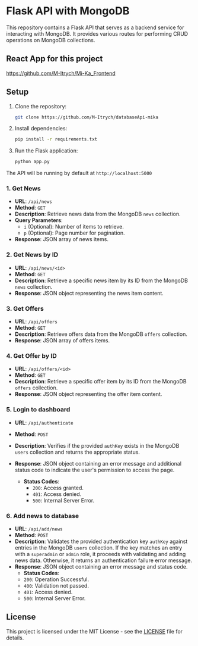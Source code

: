 # Flask API with MongoDB

This repository contains a Flask API that serves as a backend service for interacting with MongoDB. It provides various routes for performing CRUD operations on MongoDB collections.

## React App for this project
https://github.com/M-Itrych/Mi-Ka_Frontend

## Setup

1. Clone the repository:

    ```bash
   git clone https://github.com/M-Itrych/databaseApi-mika
   ```

2. Install dependencies:

    ```bash
   pip install -r requirements.txt
   ```

3. Run the Flask application:

    ```bash
   python app.py
   ```
   
The API will be running by default at `http://localhost:5000`

### 1. Get News

- **URL**: `/api/news`
- **Method**: `GET`
- **Description**: Retrieve news data from the MongoDB `news` collection.
- **Query Parameters**:
  - `i` (Optional): Number of items to retrieve.
  - `p` (Optional): Page number for pagination.
- **Response**: JSON array of news items.

### 2. Get News by ID

- **URL**: `/api/news/<id>`
- **Method**: `GET`
- **Description**: Retrieve a specific news item by its ID from the MongoDB `news` collection.
- **Response**: JSON object representing the news item content.

### 3. Get Offers

- **URL**: `/api/offers`
- **Method**: `GET`
- **Description**: Retrieve offers data from the MongoDB `offers` collection.
- **Response**: JSON array of offers items.

### 4. Get Offer by ID

- **URL**: `/api/offers/<id>`
- **Method**: `GET`
- **Description**: Retrieve a specific offer item by its ID from the MongoDB `offers` collection.
- **Response**: JSON object representing the offer item content.

### 5. Login to dashboard

- **URL**: `/api/authenticate`
- **Method**: `POST`
- **Description**: Verifies if the provided `authKey` exists in the MongoDB `users` collection and returns the appropriate status.
- **Response**: JSON object containing an error message and additional status code to indicate the user's permission to access the page.

    - **Status Codes**:
        - `200`: Access granted.
        - `401`: Access denied.
        - `500`: Internal Server Error.

### 6. Add news to database

- **URL**: `/api/add/news`
- **Method**: `POST`
- **Description**: Validates the provided authentication key `authKey` against entries in the MongoDB `users` collection. If the key matches an entry with a `superadmin` or `admin` role, it proceeds with validating and adding news data. Otherwise, it returns an authentication failure error message.
- **Response**: JSON object containing an error message and status code.
    - **Status Codes**:
    - `200`: Operation Successful.
    - `400`: Validation not passed.
    - `401`: Access denied.
    - `500`: Internal Server Error.


## License

This project is licensed under the MIT License - see the [LICENSE](LICENSE) file for details.